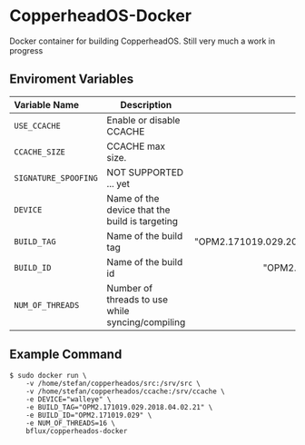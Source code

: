 # CopperheadOS-Docker
Docker container for building CopperheadOS. Still very much a work in progress

## Enviroment Variables
| Variable Name        | Description                                       |                     Default Value  |
|:---------------------|---------------------------------------------------|-----------------------------------:|
| `USE_CCACHE`         | Enable or disable CCACHE                          |                                  1 |
| `CCACHE_SIZE`        | CCACHE max size.                                  |                                50G |
| `SIGNATURE_SPOOFING` | NOT SUPPORTED ... yet                             |                                 no |
| `DEVICE`             | Name of the device that the build is targeting    |                          "walleye" |
| `BUILD_TAG`          | Name of the build tag                             |    "OPM2.171019.029.2018.04.02.21" |
| `BUILD_ID`           | Name of the build id                              |                  "OPM2.171019.029" |
| `NUM_OF_THREADS`     | Number of threads to use while syncing/compiling  |                                  8 |

## Example Command
```
$ sudo docker run \
    -v /home/stefan/copperheados/src:/srv/src \
    -v /home/stefan/copperheados/ccache:/srv/ccache \
    -e DEVICE="walleye" \
    -e BUILD_TAG="OPM2.171019.029.2018.04.02.21" \
    -e BUILD_ID="OPM2.171019.029" \
    -e NUM_OF_THREADS=16 \
    bflux/copperheados-docker
```
